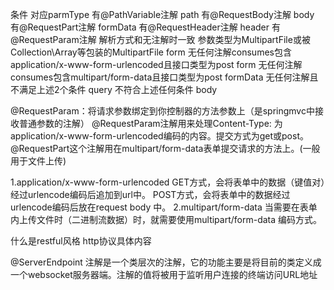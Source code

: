条件 	                                                                对应parmType
有@PathVariable注解 	                                                path
有@RequestBody注解 	                                                    body
有@RequestPart注解 	                                                    formData
有@RequestHeader注解 	                                                header
有@RequestParam注解 	                                                解析方式和无注解时一致
参数类型为MultipartFile或被Collection\Array等包装的MultipartFile 	        form
无任何注解consumes包含application/x-www-form-urlencoded且接口类型为post 	form
无任何注解consumes包含multipart/form-data且接口类型为post 	            formData
无任何注解且不满足上述2个条件 	                                        query
不符合上述任何条件 	                                                    body

@RequestParam：将请求参数绑定到你控制器的方法参数上（是springmvc中接收普通参数的注解）
@RequestParam注解用来处理Content-Type: 为 application/x-www-form-urlencoded编码的内容。提交方式为get或post。
@RequestPart这个注解用在multipart/form-data表单提交请求的方法上。(一般用于文件上传)

1.application/x-www-form-urlencoded
GET方式，会将表单中的数据（键值对）经过urlencode编码后追加到url中。
POST方式，会将表单中的数据经过urlencode编码后放在request body 中。
2.multipart/form-data
当需要在表单内上传文件时（二进制流数据）时，就需要使用multipart/form-data 编码方式。    
    
    
什么是restful风格
http协议具体内容


@ServerEndpoint 注解是一个类层次的注解，它的功能主要是将目前的类定义成一个websocket服务器端。注解的值将被用于监听用户连接的终端访问URL地址